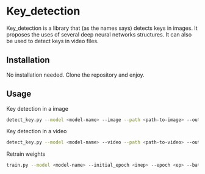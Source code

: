 # Key_detection

Key_detection is a library that (as the names says) detects keys
in images. It proposes the uses of several deep neural networks structures.
It can also be used to detect keys in video files.

## Installation

No installation needed. Clone the repository and enjoy.

## Usage

Key detection in a image 
```bash
detect_key.py --model <model-name> --image --path <path-to-image> --output <path-to-result-image>
```

Key detection in a video
```bash
detect_key.py --model <model-name> --video --path <path-to-video> --output <path-to-result-video>
```

Retrain weights
```bash
train.py --model <model-name> --initial_epoch <inep> --epoch <ep> --batch_size <bsiz> --annotations <path-to-annotations> --classes <path-to-classes> --anchors <path-to-anchors>
```